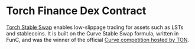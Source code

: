 # Torch Finance Dex Contract

[Torch Stable Swap](https://torch.finance/) enables low-slippage trading for assets such as LSTs and stablecoins. It is built on the Curve Stable Swap formula, written in FunC, and was the winner of the official [Curve competition hosted by TON](https://blog.ton.org/infrastructures-for-stable-assets-with-curve).